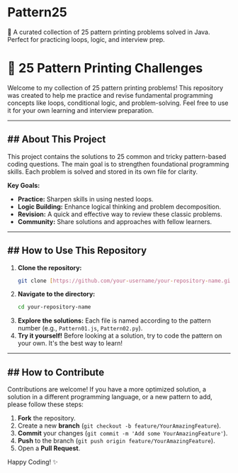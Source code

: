 # Pattern25
🚀 A curated collection of 25 pattern printing problems solved in Java. Perfect for practicing loops, logic, and interview prep.

# 🚀 25 Pattern Printing Challenges

Welcome to my collection of 25 pattern printing problems! This repository was created to help me practice and revise fundamental programming concepts like loops, conditional logic, and problem-solving. Feel free to use it for your own learning and interview preparation.

---

## ## About This Project

This project contains the solutions to 25 common and tricky pattern-based coding questions. The main goal is to strengthen foundational programming skills. Each problem is solved and stored in its own file for clarity.

**Key Goals:**
* **Practice:** Sharpen skills in using nested loops.
* **Logic Building:** Enhance logical thinking and problem decomposition.
* **Revision:** A quick and effective way to review these classic problems.
* **Community:** Share solutions and approaches with fellow learners.

---

## ## How to Use This Repository

1.  **Clone the repository:**
    ```bash
    git clone [https://github.com/your-username/your-repository-name.git](https://github.com/your-username/your-repository-name.git)
    ```
2.  **Navigate to the directory:**
    ```bash
    cd your-repository-name
    ```
3.  **Explore the solutions:** Each file is named according to the pattern number (e.g., `Pattern01.js`, `Pattern02.py`).
4.  **Try it yourself!** Before looking at a solution, try to code the pattern on your own. It's the best way to learn!

---

## ## How to Contribute

Contributions are welcome! If you have a more optimized solution, a solution in a different programming language, or a new pattern to add, please follow these steps:

1.  **Fork** the repository.
2.  Create a new **branch** (`git checkout -b feature/YourAmazingFeature`).
3.  **Commit** your changes (`git commit -m 'Add some YourAmazingFeature'`).
4.  **Push** to the branch (`git push origin feature/YourAmazingFeature`).
5.  Open a **Pull Request**.

Happy Coding! ✨

